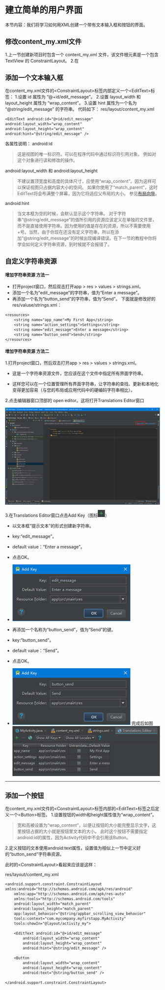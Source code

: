 # 建立简单的用户界面
本节内容：我们将学习如何用XML创建一个带有文本输入框和按钮的界面。

## 修改content_my.xml文件
1.上一节创建新项目时包含一个 content_my.xml 文件，该文件根元素是一个包含 TextView 的 ConstraintLayout。
2.在


## 添加一个文本输入框
在content_my.xml文件的&lt;ConstraintLayout>标签内部定义一个&lt;EditText>标签：
1.设置 id 属性为 “@+id/edit_message”。
2.设置 layout_width 和 layout_height 属性为 “wrap_content”。
3.设置 hint 属性为一个名为 “@string/edit_message” 的字符串。
代码如下：
res/layout/content_my.xml
```
<EditText android:id="@+id/edit_message"
android:layout_width="wrap_content"
android:layout_height="wrap_content"
android:hint="@string/edit_message" />
```

各属性说明：
android:id
> 这是视图的唯一标识符。可以在程序代码中通过标识符引用对象。
> 例如对这个对象进行读和修改的操作。

android:layout_width 和 android:layout_height
> 不建议置顶宽度和高度的具体尺寸，应使用“wrap_content”。因为这样可以保证视图只占据内容大小的空间。
> 如果你使用了“match_parent”，这时EditText将会布满整个屏幕，因为它将适应父布局的大小。
> 参见[布局向导](https://developer.android.com/guide/topics/ui/declaring-layout.html)。


android:hint
> 当文本框为空的时候，会默认显示这个字符串。
> 对于字符串“@string/edit_message”的值所引用的资源应该定义在单独的文件里，而不是直接使用字符串。因为使用的值是存在的资源，所以不需要使用+号。当然，由于你现在还没有定义字符串，所以在添加“@string/edit_message”的时候出现编译错误。在下一节的教程中你将学会如何定义字符串资源，到时候就不会报错了。

## 自定义字符串资源

#### 增加字符串资源 方法一
-    打开project窗口，然后双击打开app > res > values > strings.xml。
-    添加一个名为“edit_message”的字符串，值为“Enter a message”。
-    再添加一个名为“button_send”的字符串，值为“Send”。
下面就是修改好的 res/valuse/strings.xml：
```
<resources>
    <string name="app_name">My First App</string>
    <string name="action_settings">Settings</string>
    <string name="edit_message">Enter a message</string>
    <string name="button_send">Send</string>
</resources>
```

#### 增加字符串资源 方法二

1.打开project窗口，然后双击打开app > res > values > strings.xml。

-    这是一个字符串资源文件，您应该在这个文件中指定所有界面字符串。

-    这样您可以在一个位置管理所有界面字符串，让字符串的查找、更新和本地化变得更加容易（与您的布局或应用代码中的硬编码字符串相比）。



2.点击编辑器窗口顶部的 open editor。这将打开Translations Editor窗口

![](./img/0010.png)

3.在Translations Editor窗口点击Add Key（图标![图标](./img/an002.png)）
-    以文本框“提示文本”的形式创建新字符串。
-    key:“edit_message”。
-    default value：“Enter a message”。
-    点击OK。
-    ![](./img/0011.png)


-    再添加一个名称为“button_send”，值为“Send”的键。
-    key:“button_send”。
-    default value：“Send”。
-    点击OK。
-    ![](./img/0012.png)
完成后如图
![](./img/0013.png)

- - -

## 添加一个按钮
在content_my.xml文件的&lt;ConstraintLayout>标签内部的&lt;EditText>标签之后定义一个&lt;Button>标签。
1.设置按钮的width和height属性值为“wrap_content”。
> 宽和高被设置为“wrap_content”，以便让按钮的大小能完整显示文字，这里按钮占据的大小就是按钮里文本的大小。
> 此时这个按钮不需要指定android:id的属性，因为Activity代码中不会引用该Button。

2.定义按钮的文本使用android:text属性，设置值为相似上一节中定义好的“button_send”字符串资源。


此时的&lt;ConstraintLayout>看起来应该是这样：

res/layout/content_my.xml
```
<android.support.constraint.ConstraintLayout xmlns:android="http://schemas.android.com/apk/res/android"
    xmlns:app="http://schemas.android.com/apk/res-auto"
    xmlns:tools="http://schemas.android.com/tools"
    android:layout_width="match_parent"
    android:layout_height="match_parent"
    app:layout_behavior="@string/appbar_scrolling_view_behavior"
    tools:context="com.mycompany.myfirstapp.MyActivity"
    tools:showIn="@layout/activity_my">

    <EditText android:id="@+id/edit_message"
        android:layout_width="wrap_content"
        android:layout_height="wrap_content"
        android:hint="@string/edit_message" />

    <Button
        android:layout_width="wrap_content"
        android:layout_height="wrap_content"
        android:text="@string/button_send" />

</android.support.constraint.ConstraintLayout>
```








<!--
1.在Android studio中，从app/res/layout目录双击打开content_my.xml文件，并切换到Text窗口。

2.preview面板点击图标![参照图11](./img/0012.png)关闭右侧Preview面板。

3.删除 TextView 标签。
-->

